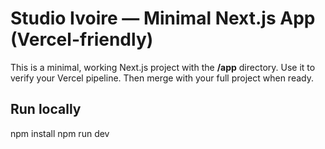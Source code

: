 # Studio Ivoire — Minimal Next.js App (Vercel-friendly)

This is a minimal, working Next.js project with the **/app** directory.
Use it to verify your Vercel pipeline. Then merge with your full project when ready.

## Run locally
npm install
npm run dev
